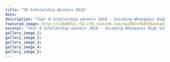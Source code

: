 ```yaml
---
title: "Y8 Scholarship Winners 2018"
date: 
description: "Year 8 Scholarship winners 2018 - Incoming Whanganui High School Students are..."
featured_image: http://c1940652.r52.cf0.rackcdn.com/5a3087efb8d39a41ae000894/2018-scholarship-winners-from-intermediate-etc.jpg
excerpt: "Year 8 Scholarship winners 2018 - Incoming Whanganui High School Students are."
gallery_image_1: 
gallery_image_2: 
gallery_image_3: 
gallery_image_4: 
gallery_image_5: 
---
```

